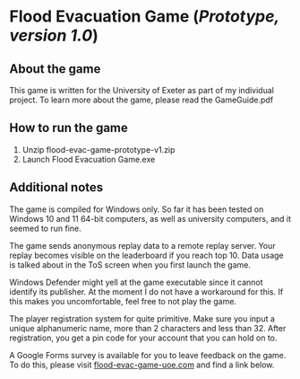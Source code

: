 <h1>Flood Evacuation Game (<i>Prototype, version 1.0</i>)</h1>
<h2>About the game</h2>

This game is written for the University of Exeter as part of my individual project. To learn more about the game, please read the GameGuide.pdf

<h2>How to run the game</h2>

1. Unzip flood-evac-game-prototype-v1.zip
2. Launch Flood Evacuation Game.exe

<h2>Additional notes</h2>

The game is compiled for Windows only. So far it has been tested on Windows 10 and 11 64-bit computers, as well as university computers, and it seemed to run fine.

The game sends anonymous replay data to a remote replay server. Your replay becomes visible on the leaderboard if you reach top 10. Data usage is talked about in the ToS screen when you first launch the game.

Windows Defender might yell at the game executable since it cannot identify its publisher. At the moment I do not have a workaround for this. If this makes you uncomfortable, feel free to not play the game.

The player registration system for quite primitive. Make sure you input a unique alphanumeric name, more than 2 characters and less than 32. After registration, you get a pin code for your account that you can hold on to.

A Google Forms survey is available for you to leave feedback on the game. To do this, please visit <a href="https://flood-evac-game-uoe.com/">flood-evac-game-uoe.com</a> and find a link below.
